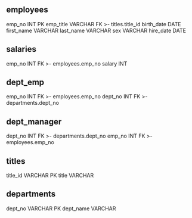 employees
-
emp_no INT PK
emp_title VARCHAR FK >- titles.title_id
birth_date DATE
first_name VARCHAR
last_name VARCHAR
sex VARCHAR
hire_date DATE

salaries
-
emp_no INT FK >- employees.emp_no
salary INT

dept_emp
-
emp_no INT FK >- employees.emp_no
dept_no INT FK >- departments.dept_no

dept_manager
-
dept_no INT FK >- departments.dept_no
emp_no INT FK >- employees.emp_no

titles
-
title_id VARCHAR PK
title VARCHAR

departments
-
dept_no VARCHAR PK
dept_name VARCHAR